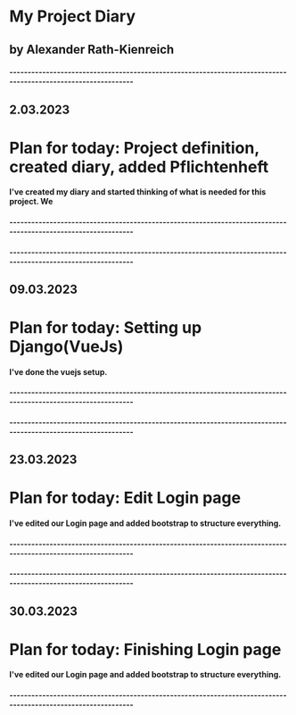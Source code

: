 # My Project Diary
## by Alexander Rath-Kienreich

#### --------------------------------------------------------------------------------------------------------------

## 2.03.2023
# Plan for today:   Project definition, created diary, added Pflichtenheft

#### I've created my diary and started thinking of what is needed for this project. We 
#### --------------------------------------------------------------------------------------------------------------
#### --------------------------------------------------------------------------------------------------------------

## 09.03.2023
# Plan for today:   Setting up Django(VueJs)

#### I've done the vuejs setup.
#### --------------------------------------------------------------------------------------------------------------
#### --------------------------------------------------------------------------------------------------------------

## 23.03.2023
# Plan for today:   Edit Login page

#### I've edited our Login page and added bootstrap to structure everything.
#### --------------------------------------------------------------------------------------------------------------
#### --------------------------------------------------------------------------------------------------------------

## 30.03.2023
# Plan for today:   Finishing Login page

#### I've edited our Login page and added bootstrap to structure everything.
#### --------------------------------------------------------------------------------------------------------------
